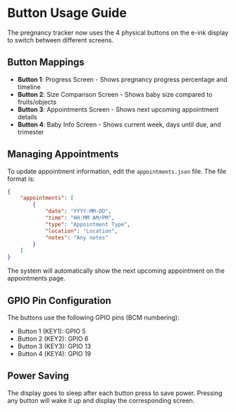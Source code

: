 # Button Usage Guide

The pregnancy tracker now uses the 4 physical buttons on the e-ink display to switch between different screens.

## Button Mappings

- **Button 1**: Progress Screen - Shows pregnancy progress percentage and timeline
- **Button 2**: Size Comparison Screen - Shows baby size compared to fruits/objects
- **Button 3**: Appointments Screen - Shows next upcoming appointment details
- **Button 4**: Baby Info Screen - Shows current week, days until due, and trimester

## Managing Appointments

To update appointment information, edit the `appointments.json` file. The file format is:

```json
{
    "appointments": [
        {
            "date": "YYYY-MM-DD",
            "time": "HH:MM AM/PM",
            "type": "Appointment Type",
            "location": "Location",
            "notes": "Any notes"
        }
    ]
}
```

The system will automatically show the next upcoming appointment on the appointments page.

## GPIO Pin Configuration

The buttons use the following GPIO pins (BCM numbering):
- Button 1 (KEY1): GPIO 5
- Button 2 (KEY2): GPIO 6
- Button 3 (KEY3): GPIO 13
- Button 4 (KEY4): GPIO 19

## Power Saving

The display goes to sleep after each button press to save power. Pressing any button will wake it up and display the corresponding screen.